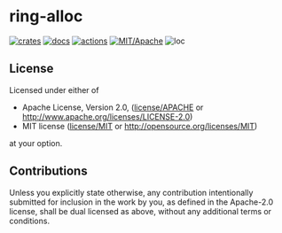 # ring-alloc

[![crates](https://img.shields.io/crates/v/ring-alloc.svg?style=for-the-badge&label=ring-alloc)](https://crates.io/crates/ring-alloc)
[![docs](https://img.shields.io/badge/docs.rs-ring--alloc-66c2a5?style=for-the-badge&labelColor=555555&logoColor=white)](https://docs.rs/ring-alloc)
[![actions](https://img.shields.io/github/actions/workflow/status/zakarumych/ring-alloc/badge.yml?branch=main&style=for-the-badge)](https://github.com/zakarumych/ring-alloc/actions/workflows/badge.yml)
[![MIT/Apache](https://img.shields.io/badge/license-MIT%2FApache-blue.svg?style=for-the-badge)](COPYING)
![loc](https://img.shields.io/tokei/lines/github/zakarumych/ring-alloc?style=for-the-badge)

## License

Licensed under either of

* Apache License, Version 2.0, ([license/APACHE](license/APACHE) or http://www.apache.org/licenses/LICENSE-2.0)
* MIT license ([license/MIT](license/MIT) or http://opensource.org/licenses/MIT)

at your option.

## Contributions

Unless you explicitly state otherwise, any contribution intentionally submitted for inclusion in the work by you, as defined in the Apache-2.0 license, shall be dual licensed as above, without any additional terms or conditions.
